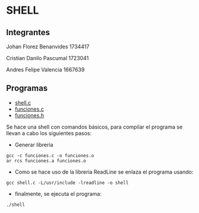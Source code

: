 # SHELL

## Integrantes

Johan Florez Benanvides 1734417

Cristian Danilo Pascumal 1723041

Andres Felipe Valencia 1667639

## Programas
* [shell.c](shell.c)
* [funciones.c](funciones.c)
* [funciones.h](funciones.h)

Se hace una shell con comandos básicos, para compilar el programa se llevan a cabo los siguientes pasos:

* Generar libreria
```
gcc -c funciones.c -o funciones.o
ar rcs funciones.a funciones.o
``` 
* Como se hace uso de la libreria ReadLine se enlaza el programa usando:

```
gcc shell.c -L/usr/include -lreadline -o shell
```
* finalmente, se ejecuta el programa:
```
./shell
```

